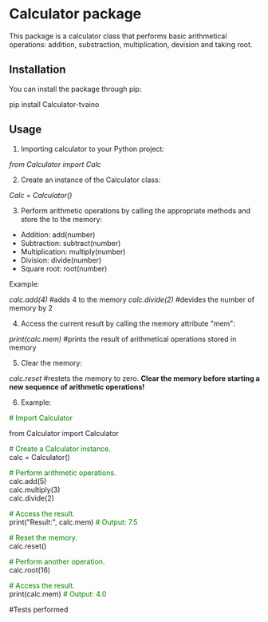 # Calculator package

This package is a calculator class that performs basic arithmetical operations: addition, substraction, multiplication, devision and taking root.

## Installation

You can install the package through pip:

pip install Calculator-tvaino

## Usage

1. Importing calculator to your Python project:

*from Calculator import Calc*

2. Create an instance of the Calculator class:

*Calc = Calculator()*

3. Perform arithmetic operations by calling the appropriate methods and store the to the memory:

- Addition: add(number)
- Subtraction: subtract(number)
- Multiplication: multiply(number)
- Division: divide(number)
- Square root: root(number)

Example:

*calc.add(4)* #adds 4 to the memory
*calc.divide(2)* #devides the number of memory by 2

4. Access the current result by calling the memory attribute "mem":

*print(calc.mem)* #prints the result of arithmetical operations stored in memory

5. Clear the memory:

*calc.reset* #restets the memory to zero. **Clear the memory before starting a new sequence of arithmetic operations!**

6. Example:

<font color="green">\# Import Calculator</font> 

from Calculator import Calculator

<font color="green">\# Create a Calculator instance.</font>  
calc = Calculator()

<font color = "green">\# Perform arithmetic operations.</font>  
calc.add(5)  
calc.multiply(3)  
calc.divide(2)  

<font color = "green">\# Access the result.</font>  
print("Result:", calc.mem)  <font color = "green"># Output: 7.5</font>  

<font color = "green">\# Reset the memory.</font>  
calc.reset()  

<font color = "green">\# Perform another operation.</font>  
calc.root(16)

<font color = "green">\# Access the result.</font>  
print(calc.mem) <font color = "green">  # Output: 4.0</font>

#Tests performed








